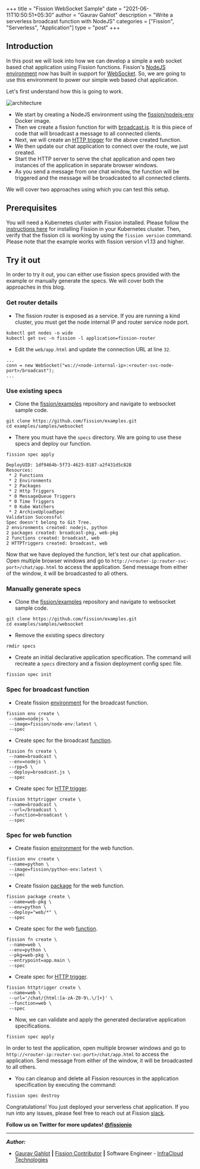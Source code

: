 +++
title = "Fission WebSocket Sample"
date = "2021-06-11T10:50:51+05:30"
author = "Gaurav Gahlot"
description = "Write a serverless broadcast function with NodeJS"
categories = ["Fission", "Serverless", "Application"]
type = "post"
+++

## Introduction

In this post we will look into how we can develop a simple a web socket based chat application using Fission functions.
Fission's [NodeJS environment][15] now has built in support for [WebSocket][1].
So, we are going to use this environment to power our simple web based chat application.

Let's first understand how this is going to work.

![architecture](/images/fission-websocket-sample.png)

- We start by creating a NodeJS environment using the [fission/nodejs-env][2] Docker image.
- Then we create a fission function for with [broadcast.js][3].
It is this piece of code that will broadcast a message to all connected clients.
- Next, we will create an [HTTP trigger][4] for the above created function.
- We then update our chat application to connect over the route, we just created.
- Start the HTTP server to serve the chat application and open two instances of the application in separate browser windows.
- As you send a message from one chat window, the function will be triggered and the message will be broadcasted to all connected clients. 

We will cover two approaches using which you can test this setup.

## Prerequisites

You will need a Kubernetes cluster with Fission installed.
Please follow the [instructions here][5] for installing Fission in your Kubernetes cluster.
Then, verify that the fission cli is working by using the `fission version` command.
Please note that the example works with fission version v1.13 and higher. 

## Try it out

In order to try it out, you can either use fission specs provided with the example or manually generate the specs.
We will cover both the approaches in this blog.


### Get router details

- The fission router is exposed as a service.
If you are running a kind cluster, you must get the node internal IP and router service node port.

```
kubectl get nodes -o wide
kubectl get svc -n fission -l application=fission-router
```

- Edit the `web/app.html` and update the connection URL at line `32`.

```
...
conn = new WebSocket("ws://<node-internal-ip>:<router-svc-node-port>/broadcast");
...
```

### Use existing specs

- Clone the [fission/examples][6] repository and navigate to websocket sample code.

```
git clone https://github.com/fission/examples.git
cd examples/samples/websocket
```

- There you must have the `specs` directory. 
We are going to use these specs and deploy our function.

```
fission spec apply

DeployUID: 1df9464b-5f73-4623-8187-a2f431d5c828
Resources:
 * 2 Functions
 * 2 Environments
 * 2 Packages
 * 2 Http Triggers
 * 0 MessageQueue Triggers
 * 0 Time Triggers
 * 0 Kube Watchers
 * 2 ArchiveUploadSpec
Validation Successful
Spec doesn't belong to Git Tree.
2 environments created: nodejs, python
2 packages created: broadcast-pkg, web-pkg
2 functions created: broadcast, web
2 HTTPTriggers created: broadcast, web
```

Now that we have deployed the function, let's test our chat application.
Open multiple browser windows and go to `http://<router-ip:router-svc-port>/chat/app.html` to access the application.
Send message from either of the window, it will be broadcasted to all others.

### Manually generate specs

- Clone the [fission/examples][6] repository and navigate to websocket sample code.

```
git clone https://github.com/fission/examples.git
cd examples/samples/websocket
```

- Remove the existing specs directory
```
rmdir specs
```

- Create an initial declarative application specification.
The command will recreate a `specs` directory and a fission deployment config spec file.

```
fission spec init
```

### Spec for broadcast function

- Create fission [environment][7] for the broadcast function.

```
fission env create \
 --name=nodejs \
 --image=fission/node-env:latest \
 --spec
```

- Create spec for the broadcast [function][8].

```
fission fn create \
 --name=broadcast \
 --env=nodejs \
 --rpp=5 \
 --deploy=broadcast.js \
 --spec
```

- Create spec for [HTTP trigger][4].

```
fission httptrigger create \
 --name=broadcast \
 --url=/broadcast \
 --function=broadcast \
 --spec
```

### Spec for web function

- Create fission [environment][7] for the web function.

```
fission env create \
 --name=python \
 --image=fission/python-env:latest \
 --spec
```

- Create fission [package][14] for the web function.

```
fission package create \
 --name=web-pkg \
 --env=python \
 --deploy="web/*" \
 --spec
```

- Create spec for the web [function][8].

```
fission fn create \
 --name=web \
 --env=python \
 --pkg=web-pkg \
 --entrypoint=app.main \
 --spec
```

- Create spec for [HTTP trigger][4].

```
fission httptrigger create \
 --name=web \
 --url='/chat/{html:[a-zA-Z0-9\.\/]+}' \
 --function=web \
 --spec
```

- Now, we can validate and apply the generated declarative application specifications.

```
fission spec apply
```

In order to test the application, open multiple browser windows and go to `http://<router-ip:router-svc-port>/chat/app.html` to access the application.
Send message from either of the window, it will be broadcasted to all others.

- You can cleanup and delete all Fission resources in the application specification by executing the command:

```
fission spec destroy
```

Congratulations!
You just deployed your serverless chat application.
If you run into any issues, please feel free to reach out at Fission [slack][13].


**Follow us on Twitter for more updates! [@fissionio][9]**

--- 


**_Author:_**

* [Gaurav Gahlot][10]  **|**  [Fission Contributor][11]  **|**  Software Engineer - [InfraCloud Technologies][12]


[1]: https://datatracker.ietf.org/doc/html/rfc6455
[2]: https://hub.docker.com/r/fission/node-env/tags?page=1&ordering=last_updated
[3]: https://github.com/fission/examples/blob/master/samples/websocket/broadcast.js
[4]: https://docs.fission.io/docs/triggers/http-trigger/
[5]: https://docs.fission.io/installation/
[6]: https://github.com/fission/examples
[7]: https://docs.fission.io/docs/languages/
[8]: https://docs.fission.io/docs/concepts/#functions
[9]: https://www.twitter.com/fissionio
[10]: https://twitter.com/_gauravgahlot
[11]: https://github.com/gauravgahlot
[12]: http://infracloud.io/
[13]: https://join.slack.com/t/fissionio/shared_invite/enQtOTI3NjgyMjE5NzE3LTllODJiODBmYTBiYWUwMWQxZWRhNDhiZDMyN2EyNjAzMTFiYjE2Nzc1NzE0MTU4ZTg2MzVjMDQ1NWY3MGJhZmE
[14]: https://docs.fission.io/docs/concepts/#packages
[15]: https://github.com/fission/environments/tree/master/nodejs
